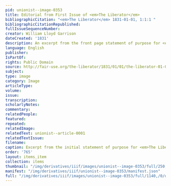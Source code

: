 ```yaml
---
pid: unionist--image-0353
title: Editorial from First Issue of <em>The Liberator</em>
bibliographicCitation: "<em>The Liberator</em> 1831-01-01, 1:1:1 "
bibliographicCitationRepublished: 
fullIssueSequenceNumber: 
creator: William Lloyd Garrison
dateCreated: '1831'
description: An excerpt from the front page statement of purpose for <em>The Liberator</em>
language: English
publisher: 
IsPartOf: 
rights: Public Domain
source: http://fair-use.org/the-liberator/1831/01/01/the-liberator-01-01.pdf
subject: 
type: image
category: Image
articleType: 
volume: 
issue: 
transcription: 
scholarlyNotes: 
commentary: 
relatedPeople: 
featured: 
repeated: 
relatedImage: 
relatedText: unionist--article-0001
relatedTextIssue: 
filename: 
caption: Excerpt from the initial statement of purpose for <em>The Liberator</em>
order: '765'
layout: items_item
collection: items
thumbnail: "/img/derivatives/iiif/images/unionist--image-0353/full/250,/0/default.jpg"
manifest: "/img/derivatives/iiif/unionist--image-0353/manifest.json"
full: "/img/derivatives/iiif/images/unionist--image-0353/full/1140,/0/default.jpg"
---
```

